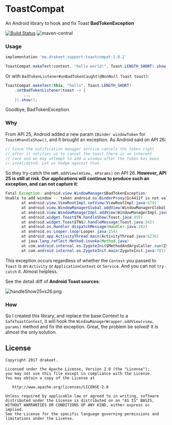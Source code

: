 # ToastCompat

An Android library to hook and fix Toast **BadTokenException**

[![Build Status](https://travis-ci.org/drakeet/ToastCompat.svg)](https://travis-ci.org/drakeet/ToastCompat)
![maven-central](https://img.shields.io/maven-central/v/me.drakeet.support/toastcompat.svg)

### Usage

```groovy
implementation 'me.drakeet.support:toastcompat:1.0.2'
```

```java
ToastCompat.makeText(context, "hello world!", Toast.LENGTH_SHORT).show();
```

Or with `BadTokenListener#onBadTokenCaught(@NonNull Toast toast)`: 

```java
ToastCompat.makeText(this, "hello", Toast.LENGTH_SHORT)
    .setBadTokenListener(toast -> {
        ...
    }).show();
```

Goodbye, BadTokenException.

### Why

From API 25, Android added a new param `IBinder windowToken` for `Toast#handleShow()`, and It brought an exception. 
As Android said on API 26: 

```java
// Since the notification manager service cancels the token right
// after it notifies us to cancel the toast there is an inherent
// race and we may attempt to add a window after the token has been
// invalidated. Let us hedge against that.
```

So they try-catch the `mWM.addView(mView, mParams)` on API 26. **However, API 25 is still at risk. Our applications will continue to produce such an exception, and can not capture it**: 

```java
Fatal Exception: android.view.WindowManager$BadTokenException: 
Unable to add window -- token android.os.BinderProxy@1c4411f is not valid; is your activity running?
       at android.view.ViewRootImpl.setView(ViewRootImpl.java:679)
       at android.view.WindowManagerGlobal.addView(WindowManagerGlobal.java:342)
       at android.view.WindowManagerImpl.addView(WindowManagerImpl.java:94)
       at android.widget.Toast$TN.handleShow(Toast.java:459)
       at android.widget.Toast$TN$2.handleMessage(Toast.java:342)
       at android.os.Handler.dispatchMessage(Handler.java:102)
       at android.os.Looper.loop(Looper.java:154)
       at android.app.ActivityThread.main(ActivityThread.java:6236)
       at java.lang.reflect.Method.invoke(Method.java)
       at com.android.internal.os.ZygoteInit$MethodAndArgsCaller.run(ZygoteInit.java:891)
       at com.android.internal.os.ZygoteInit.main(ZygoteInit.java:781)
```

This exception occurs regardless of whether the `Context` you passed to `Toast` is an `Activity` or `ApplicationContext` or `Service`. And you can not `try-catch` it. Almost helpless. 
 
 See the detail diff of **Android Toast sources**: 

![handleShow25vs26.png](diff/handleShow25vs26.png)

### How

So I created this library, and replace the base Context to a `SafeToastContext`, it will hook the `WindowManagerWrapper.addView(view, params)` method and fix the exception. Great, the problem be solved! It is almost the only solution. 


License
-------

    Copyright 2017 drakeet.

    Licensed under the Apache License, Version 2.0 (the "License");
    you may not use this file except in compliance with the License.
    You may obtain a copy of the License at

       http://www.apache.org/licenses/LICENSE-2.0

    Unless required by applicable law or agreed to in writing, software
    distributed under the License is distributed on an "AS IS" BASIS,
    WITHOUT WARRANTIES OR CONDITIONS OF ANY KIND, either express or implied.
    See the License for the specific language governing permissions and
    limitations under the License.